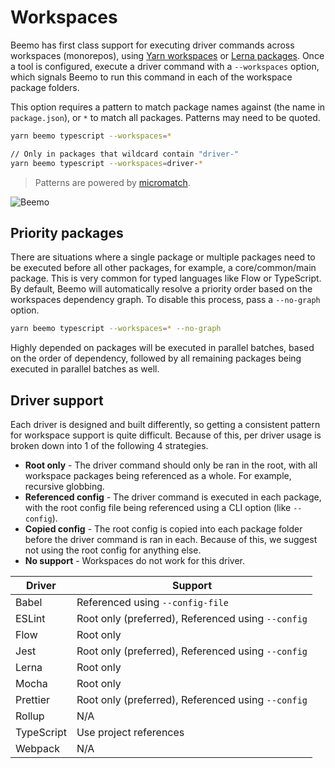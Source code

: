 # Workspaces

Beemo has first class support for executing driver commands across workspaces (monorepos), using
[Yarn workspaces](https://yarnpkg.com/lang/en/docs/workspaces/) or
[Lerna packages](https://github.com/lerna/lerna). Once a tool is configured, execute a driver
command with a `--workspaces` option, which signals Beemo to run this command in each of the
workspace package folders.

This option requires a pattern to match package names against (the name in `package.json`), or `*`
to match all packages. Patterns may need to be quoted.

```bash
yarn beemo typescript --workspaces=*

// Only in packages that wildcard contain "driver-"
yarn beemo typescript --workspaces=driver-*
```

> Patterns are powered by [micromatch](https://github.com/micromatch/micromatch).

![Beemo](https://raw.githubusercontent.com/beemojs/beemo/master/docs/img/workspaces.gif)

## Priority packages

There are situations where a single package or multiple packages need to be executed before all
other packages, for example, a core/common/main package. This is very common for typed languages
like Flow or TypeScript. By default, Beemo will automatically resolve a priority order based on the
workspaces dependency graph. To disable this process, pass a `--no-graph` option.

```bash
yarn beemo typescript --workspaces=* --no-graph
```

Highly depended on packages will be executed in parallel batches, based on the order of dependency,
followed by all remaining packages being executed in parallel batches as well.

## Driver support

Each driver is designed and built differently, so getting a consistent pattern for workspace support
is quite difficult. Because of this, per driver usage is broken down into 1 of the following 4
strategies.

- **Root only** - The driver command should only be ran in the root, with all workspace packages
  being referenced as a whole. For example, recursive globbing.
- **Referenced config** - The driver command is executed in each package, with the root config file
  being referenced using a CLI option (like `--config`).
- **Copied config** - The root config is copied into each package folder before the driver command
  is ran in each. Because of this, we suggest not using the root config for anything else.
- **No support** - Workspaces do not work for this driver.

| Driver     | Support                                            |
| ---------- | -------------------------------------------------- |
| Babel      | Referenced using `--config-file`                   |
| ESLint     | Root only (preferred), Referenced using `--config` |
| Flow       | Root only                                          |
| Jest       | Root only (preferred), Referenced using `--config` |
| Lerna      | Root only                                          |
| Mocha      | Root only                                          |
| Prettier   | Root only (preferred), Referenced using `--config` |
| Rollup     | N/A                                                |
| TypeScript | Use project references                             |
| Webpack    | N/A                                                |
